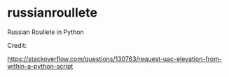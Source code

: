 # russianroullete
Russian Roullete in Python


Credit:

https://stackoverflow.com/questions/130763/request-uac-elevation-from-within-a-python-script
